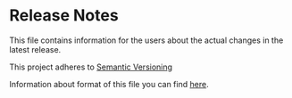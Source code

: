 # Release Notes

This file contains information for the users about the actual changes in the latest release.

This project adheres to [Semantic Versioning](https://semver.org/spec/v2.0.0.html)

Information about format of this file you can find [here](https://github.com/ios-course/link-team-project/wiki/Release-notes-format).
